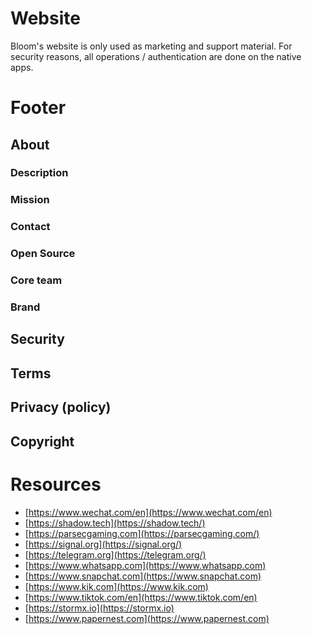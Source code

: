 # Website

Bloom's website is only used as marketing and support material.
For security reasons, all operations / authentication are done on the native apps.


# Footer

## About

### Description

### Mission

### Contact

### Open Source

### Core team

### Brand

## Security

## Terms

## Privacy (policy)

## Copyright

# Resources

* [https://www.wechat.com/en](https://www.wechat.com/en)
* [https://shadow.tech](https://shadow.tech/)
* [https://parsecgaming.com](https://parsecgaming.com/)
* [https://signal.org](https://signal.org/)
* [https://telegram.org](https://telegram.org/)
* [https://www.whatsapp.com](https://www.whatsapp.com)
* [https://www.snapchat.com](https://www.snapchat.com)
* [https://www.kik.com](https://www.kik.com)
* [https://www.tiktok.com/en](https://www.tiktok.com/en)
* [https://stormx.io](https://stormx.io)
* [https://www.papernest.com](https://www.papernest.com)
